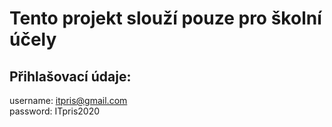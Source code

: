 # Tento projekt slouží pouze pro školní účely

## Přihlašovací údaje:
username: itpris@gmail.com <br>
password: ITpris2020
